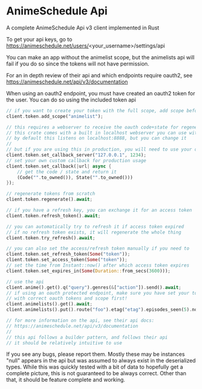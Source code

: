 # AnimeSchedule Api

A complete AnimeSchedule Api v3 client implemented in Rust

To get your api keys, go to https://animeschedule.net/users/<your_username>/settings/api

You can make an app without the animelist scope, but the animelists api will fail if you do so since the tokens will not have permission.

For an in depth review of their api and which endpoints require oauth2, see https://animeschedule.net/api/v3/documentation

When using an oauth2 endpoint, you must have created an oauth2 token for the user. You can do so using the included token api
```rust
// if you want to create your token with the full scope, add scope before generating a token
client.token.add_scope("animelist");

// this requires a webserver to receive the oauth code+state for regenerate
// this crate comes with a built in localhost webserver you can use with feature `callback_server`
// by default this listens on localhost:8888, but you can change it
//
// but if you are using this in production, you will need to use your own server
client.token.set_callback_server("127.0.0.1", 1234);
// set your own custom callback for production usage
client.token.set_callback(|url| async {
    // get the code / state and return it
    (Code("".to_owned()), State("".to_owned()))
});

// regenerate tokens from scratch
client.token.regenerate().await;

// if you have a refresh key, you can exchange it for an access token
client.token.refresh_token().await;

// you can automatically try to refresh it if access token expired
// if no refresh token exists, it will regenerate the whole thing
client.token.try_refresh().await;

// you can also set the access/refresh token manually if you need to
client.token.set_refresh_token(Some("token"));
client.token.set_access_token(Some("token"));
// set the time from Instant::now() after which access token expires
client.token.set_expires_in(Some(Duration::from_secs(3600)));

// use the api
client.anime().get().q("query").genres(&["action"]).send().await;
// if using an oauth protected endpoint, make sure you have set your token
// with correct oauth tokens and scope first!
client.animelists().get().await;
client.animelists().put().route("foo").etag("etag").episodes_seen(5).note("I love anime").send().await;

// for more information on the api, see their api docs:
// https://animeschedule.net/api/v3/documentation
//
// this api follows a builder pattern, and follows their api
// it should be relatively intuitive to use
```

If you see any bugs, please report them. Mostly these may be instances "null" appears in the api but was assumed to always exist in the deserialized types. While this was quickly tested with a bit of data to hopefully get a complete picture, this is not guaranteed to be always correct. Other than that, it should be feature complete and working.
